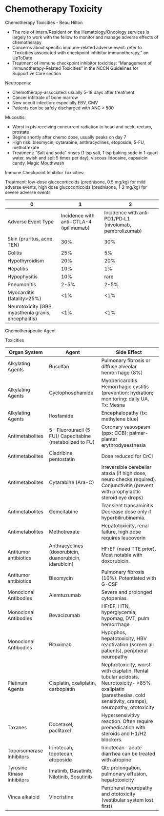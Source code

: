 # Chemotherapy Toxicity
 
Chemotherapy Toxicities - Beau Hilton

-   The role of Intern/Resident on the Hematology/Oncology services is
    largely to work with the fellow to monitor and manage adverse
    effects of chemotherapy
-   Concerns about specific immune-related adverse event: refer to
    “Toxicities associated with checkpoint inhibitor immunotherapy,” on
    UpToDate
-   Treatment of immune checkpoint inhibitor toxicities: “Management of
    Immunotherapy-Related Toxicities” in the NCCN Guidelines for
    Supportive Care section

Neutropenia:

-   Chemotherapy-associated: usually 5-18 days after treatment
-   Cancer infiltrate of bone marrow
-   New occult infection: especially EBV, CMV
-   Patients can be safely discharged with ANC > 500

Mucositis:

-   Worst in pts receiving concurrent radiation to head and neck,
    rectum, prostate
-   Begins shortly after chemo dose, usually peaks on day 7
-   High risk: bleomycin, cytarabine, anthracyclines, etoposide, 5-FU,
    methotrexate
-   Treatment: “Salt and soda” rinses (1 tsp salt, 1 tsp baking sode in
    1-quart water, swish and spit 5 times per day), viscous lidocaine,
    capsaicin candy, Magic Mouthwash

Immune Checkpoint Inhibitor Toxicities:

Treatment: low-dose glucocorticoids (prednisone, 0.5 mg/kg) for mild
adverse events, high dose glucocorticoids (prednisone, 1-2 mg/kg) for
severe adverse events

| 0                                                    | 1                                       | 2                                                        |
|------------------------------------------------------|-----------------------------------------|----------------------------------------------------------|
| Adverse Event Type                                   | Incidence with anti-CTLA-4 (ipilimumab) | Incidence with anti‐PD1/PD‐L1 (nivolumab, pembrolizumab) |
| Skin (pruritus, acne, TEN)                           | 30%                                     | 30%                                                      |
| Colitis                                              | 25%                                     | 5%                                                       |
| Hypothyroidism                                       | 20%                                     | 20%                                                      |
| Hepatitis                                            | 10%                                     | 1%                                                       |
| Hypophysitis                                         | 10%                                     | rare                                                     |
| Pneumonitis                                          | 2-5%                                    | 2-5%                                                     |
| Myocarditis (fatality>25%)                           | \<1%                                    | \<1%                                                     |
| Neurotoxicity (GBS, myasthenia gravis, encephalitis) | \<1%                                    | \<1%                                                     |

Chemotherapeutic Agent

Toxicities

| Organ System               | Agent                                                    | Side Effect                                                                                                                                                       |
|----------------------------|----------------------------------------------------------|-------------------------------------------------------------------------------------------------------------------------------------------------------------------|
| Alkylating Agents          | Busulfan                                                 | Pulmonary fibrosis or diffuse alveolar hemorrhage (8%)                                                                                                            |
| Alkylating Agents          | Cyclophosphamide                                         | Myopericarditis. Hemorrhagic cystitis (prevention: hydration; monitoring: daily UA, Tx: Mesna                                                                     |
| Alkylating Agents          | Ifosfamide                                               | Encephalopathy (tx: methylene blue)                                                                                                                               |
| Antimetabolites            | 5- Fluorouracil (5-FU)/ Capecitabine (metabolized to FU) | Coronary vasospasm (ppx: CCB); palmar-plantar erythrodysesthesia                                                                                                  |
| Antimetabolites            | Cladribine, pentostatin                                  | Dose reduced for CrCl                                                                                                                                             |
| Antimetabolites            | Cytarabine (Ara-C)                                       | Irreversible cerebellar ataxia (if high dose, neuro checks required). Conjunctivitis (prevent with prophylactic steroid eye drops)                                |
| Antimetabolites            | Gemcitabine                                              | Transient transaminitis. Decrease dose only if hyperbilirubinemia.                                                                                                |
| Antimetabolites            | Methotrexate                                             | Hepatotoxicity, renal failure, high dose requires leucovorin                                                                                                      |
| Antitumor antibiotics      | Anthracyclines (doxorubicin, duanorubicin, idarubicin)   | HFrEF (need TTE prior). Most notable with doxorubicin.                                                                                                            |
| Antitumor antibiotics      | Bleomycin                                                | Pulmonary fibrosis (10%). Potentiated with G-CSF                                                                                                                  |
| Monoclonal Antibodies      | Alemtuzumab                                              | Severe and prolonged cytopenias                                                                                                                                   |
| Monoclonal Antibodies      | Bevacizumab                                              | HFrEF, HTN, hyperglycemia, hypomag, DVT, pulm hemorrhage                                                                                                          |
| Monoclonal Antibodies      | Rituximab                                                | Hypophos, hepatotoxicity, HBV reactivation (screen all patients), peripheral neuropathy                                                                           |
| Platinum Agents            | Cisplatin, oxaliplatin, carboplatin                      | Nephrotoxicity, worst with cisplatin. Rental tubular acidosis. Neurotoxicity- \>85% oxaliplatin (parasthesias, cold sensitivity, cramps), neuropathy, ototoxicity |
| Taxanes                    | Docetaxel, paclitaxel                                    | Hypersensivitivy reaction. Often require premedication with steroids and H1/H2 blockers.                                                                          |
| Topoisomerase Inhibitors   | Irinotecan, topotecan, etoposide                         | Irinotecan- acute diarrhea can be treated with atropine                                                                                                           |
| Tyrosine Kinase Inhibitors | Imatinib, Dasatinib, Nilotinib, Bosutinib                | Qtc prolongation, pulmonary effusion, hepatotoxicity                                                                                                              |
| Vinca alkaloid             | Vincristine                                              | Peripheral neuropathy and ototoxicity (vestibular system lost first)                                                                                              |
